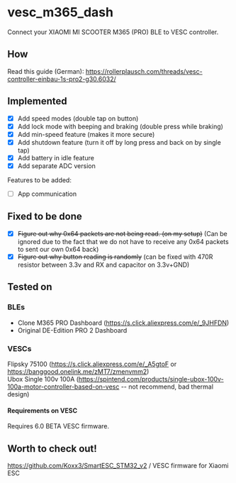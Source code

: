 # vesc_m365_dash
Connect your XIAOMI MI SCOOTER M365 (PRO) BLE to VESC controller.

## How
Read this guide (German): https://rollerplausch.com/threads/vesc-controller-einbau-1s-pro2-g30.6032/

## Implemented
- [x] Add speed modes (double tap on button)
- [x] Add lock mode with beeping and braking (double press while braking)
- [x] Add min-speed feature (makes it more secure)
- [x] Add shutdown feature (turn it off by long press and back on by single tap)
- [x] Add battery in idle feature
- [x] Add separate ADC version

Features to be added:
- [ ] App communication

## Fixed to be done
- [x] ~~Figure out why 0x64 packets are not being read. (on my setup)~~ (Can be ignored due to the fact that we do not have to receive any 0x64 packets to sent our own 0x64 back)
- [x] ~~Figure out why button reading is randomly~~ (can be fixed with 470R resistor between 3.3v and RX and capacitor on 3.3v+GND)

## Tested on
### BLEs
- Clone M365 PRO Dashboard (https://s.click.aliexpress.com/e/_9JHFDN)
- Original DE-Edition PRO 2 Dashboard

### VESCs
Flipsky 75100 (https://s.click.aliexpress.com/e/_A5gtoF or https://banggood.onelink.me/zMT7/zmenvmm2) \
Ubox Single 100v 100A (https://spintend.com/products/single-ubox-100v-100a-motor-controller-based-on-vesc -- not recommend, bad thermal design)

#### Requirements on VESC
Requires 6.0 BETA VESC firmware.

## Worth to check out!
https://github.com/Koxx3/SmartESC_STM32_v2 / VESC firmware for Xiaomi ESC